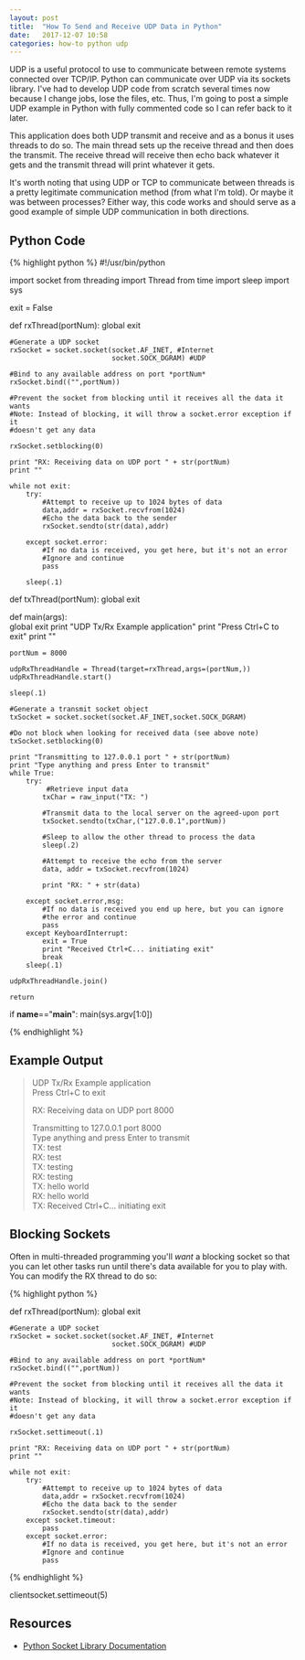 ```yaml
---
layout: post
title:  "How To Send and Receive UDP Data in Python"
date:   2017-12-07 10:58
categories: how-to python udp
---
```


UDP is a useful protocol to use to communicate between remote systems connected over TCP/IP. Python can communicate over UDP via its sockets library. I've had to develop UDP code from scratch several times now because I change jobs, lose the files, etc. Thus, I'm going to post a simple UDP example in Python with fully commented code so I can refer back to it later.

This application does both UDP transmit and receive and as a bonus it uses threads to do so. The main thread sets up the receive thread and then does the transmit. The receive thread will receive then echo back whatever it gets and the transmit thread will print whatever it gets. 

It's worth noting that using UDP or TCP to communicate between threads is a pretty legitimate communication method (from what I'm told). Or maybe it was between processes? Either way, this code works and should serve as a good example of simple UDP communication in both directions.

## Python Code ##

{% highlight python %}
#!/usr/bin/python

import socket
from threading import Thread
from time import sleep
import sys

exit = False

def rxThread(portNum):
    global exit
    
    #Generate a UDP socket
    rxSocket = socket.socket(socket.AF_INET, #Internet
                             socket.SOCK_DGRAM) #UDP
                             
    #Bind to any available address on port *portNum*
    rxSocket.bind(("",portNum))
    
    #Prevent the socket from blocking until it receives all the data it wants
    #Note: Instead of blocking, it will throw a socket.error exception if it
    #doesn't get any data
    
    rxSocket.setblocking(0)
    
    print "RX: Receiving data on UDP port " + str(portNum)
    print ""
    
    while not exit:
        try:
            #Attempt to receive up to 1024 bytes of data
            data,addr = rxSocket.recvfrom(1024) 
            #Echo the data back to the sender
            rxSocket.sendto(str(data),addr)

        except socket.error:
            #If no data is received, you get here, but it's not an error
            #Ignore and continue
            pass

        sleep(.1)
    
def txThread(portNum):
    global exit
    
    
def main(args):    
    global exit
    print "UDP Tx/Rx Example application"
    print "Press Ctrl+C to exit"
    print ""
    
    portNum = 8000
   
    udpRxThreadHandle = Thread(target=rxThread,args=(portNum,))    
    udpRxThreadHandle.start()
        
    sleep(.1)
    
    #Generate a transmit socket object
    txSocket = socket.socket(socket.AF_INET,socket.SOCK_DGRAM)
    
    #Do not block when looking for received data (see above note)
    txSocket.setblocking(0) 
   
    print "Transmitting to 127.0.0.1 port " + str(portNum)
    print "Type anything and press Enter to transmit"
    while True:
        try:
             #Retrieve input data 
            txChar = raw_input("TX: ")
            
            #Transmit data to the local server on the agreed-upon port
            txSocket.sendto(txChar,("127.0.0.1",portNum))
            
            #Sleep to allow the other thread to process the data
            sleep(.2)
            
            #Attempt to receive the echo from the server
            data, addr = txSocket.recvfrom(1024)
            
            print "RX: " + str(data) 

        except socket.error,msg:    
            #If no data is received you end up here, but you can ignore
            #the error and continue
            pass   
        except KeyboardInterrupt:
            exit = True
            print "Received Ctrl+C... initiating exit"
            break
        sleep(.1)
         
    udpRxThreadHandle.join()
        
    return

if __name__=="__main__":
    main(sys.argv[1:0])     

{% endhighlight %}

## Example Output ##

> UDP Tx/Rx Example application  
> Press Ctrl+C to exit  
>   
> RX: Receiving data on UDP port 8000  
>   
> Transmitting to 127.0.0.1 port 8000  
> Type anything and press Enter to transmit  
> TX: test  
> RX: test  
> TX: testing  
> RX: testing  
> TX: hello world  
> RX: hello world  
> TX: Received Ctrl+C... initiating exit  

## Blocking Sockets ##

Often in multi-threaded programming you'll *want* a blocking socket so that you can let other tasks run until there's data available for you to play with. You can modify the RX thread to do so:

{% highlight python %}

def rxThread(portNum):
    global exit
    
    #Generate a UDP socket
    rxSocket = socket.socket(socket.AF_INET, #Internet
                             socket.SOCK_DGRAM) #UDP
                             
    #Bind to any available address on port *portNum*
    rxSocket.bind(("",portNum))
    
    #Prevent the socket from blocking until it receives all the data it wants
    #Note: Instead of blocking, it will throw a socket.error exception if it
    #doesn't get any data
    
    rxSocket.settimeout(.1)
    
    print "RX: Receiving data on UDP port " + str(portNum)
    print ""
    
    while not exit:
        try:
            #Attempt to receive up to 1024 bytes of data
            data,addr = rxSocket.recvfrom(1024) 
            #Echo the data back to the sender
            rxSocket.sendto(str(data),addr)
        except socket.timeout:
            pass
        except socket.error:
            #If no data is received, you get here, but it's not an error
            #Ignore and continue
            pass
    


{% endhighlight %}


clientsocket.settimeout(5)

## Resources ##

* [Python Socket Library Documentation](https://docs.python.org/2/library/socket.html)





